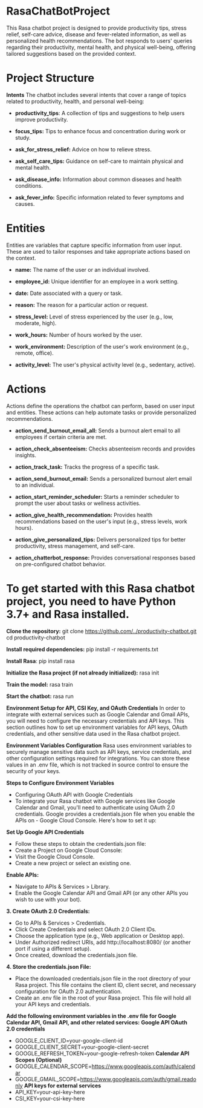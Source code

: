 # RasaChatBotProject

This Rasa chatbot project is designed to provide productivity tips, stress relief, self-care advice, disease and fever-related information, as well as personalized health recommendations. The bot responds to users' queries regarding their productivity, mental health, and physical well-being, offering tailored suggestions based on the provided context.

# Project Structure

**Intents**
The chatbot includes several intents that cover a range of topics related to productivity, health, and personal well-being:

- **productivity_tips**: A collection of tips and suggestions to help users improve productivity.

- **focus_tips:** Tips to enhance focus and concentration during work or study.

- **ask_for_stress_relief:** Advice on how to relieve stress.

- **ask_self_care_tips:** Guidance on self-care to maintain physical and mental health.

- **ask_disease_info:** Information about common diseases and health conditions.

- **ask_fever_info:** Specific information related to fever symptoms and causes.

# Entities
Entities are variables that capture specific information from user input. These are used to tailor responses and take appropriate actions based on the context.

- **name:** The name of the user or an individual involved.

- **employee_id:** Unique identifier for an employee in a work setting.

- **date:** Date associated with a query or task.

- **reason:** The reason for a particular action or request.

- **stress_level:** Level of stress experienced by the user (e.g., low, moderate, high).

- **work_hours:** Number of hours worked by the user.

- **work_environment:** Description of the user's work environment (e.g., remote, office).

- **activity_level:** The user's physical activity level (e.g., sedentary, active).

# Actions
Actions define the operations the chatbot can perform, based on user input and entities. These actions can help automate tasks or provide personalized recommendations.

- **action_send_burnout_email_all:** Sends a burnout alert email to all employees if certain criteria are met.

- **action_check_absenteeism:** Checks absenteeism records and provides insights.

- **action_track_task:** Tracks the progress of a specific task.

- **action_send_burnout_email:** Sends a personalized burnout alert email to an individual.

- **action_start_reminder_scheduler:** Starts a reminder scheduler to prompt the user about tasks or wellness activities.

- **action_give_health_recommendation:** Provides health recommendations based on the user's input (e.g., stress levels, work hours).

- **action_give_personalized_tips:** Delivers personalized tips for better productivity, stress management, and self-care.

- **action_chatterbot_response:** Provides conversational responses based on pre-configured chatbot behavior.

# To get started with this Rasa chatbot project, you need to have Python 3.7+ and Rasa installed.

**Clone the repository:**
git clone https://github.com/../productivity-chatbot.git
cd productivity-chatbot

**Install required dependencies:**
pip install -r requirements.txt

**Install Rasa**:
pip install rasa

**Initialize the Rasa project (if not already initialized):**
rasa init

**Train the model:**
rasa train

**Start the chatbot:**
rasa run

**Environment Setup for API, CSI Key, and OAuth Credentials**
In order to integrate with external services such as Google Calendar and Gmail APIs, you will need to configure the necessary credentials and API keys. This section outlines how to set up environment variables for API keys, OAuth credentials, and other sensitive data used in the Rasa chatbot project.

**Environment Variables Configuration**
Rasa uses environment variables to securely manage sensitive data such as API keys, service credentials, and other configuration settings required for integrations. You can store these values in an .env file, which is not tracked in source control to ensure the security of your keys.

**Steps to Configure Environment Variables**
- Configuring OAuth API with Google Credentials
- To integrate your Rasa chatbot with Google services like Google Calendar and Gmail, you'll need to authenticate using OAuth 2.0 credentials. Google provides a credentials.json file when you enable the APIs on - Google Cloud Console. Here's how to set it up:

**Set Up Google API Credentials**
- Follow these steps to obtain the credentials.json file:
- Create a Project on Google Cloud Console:
- Visit the Google Cloud Console.
- Create a new project or select an existing one.

**Enable APIs:**
- Navigate to APIs & Services > Library.
- Enable the Google Calendar API and Gmail API (or any other APIs you wish to use with your bot).

**3. Create OAuth 2.0 Credentials:**
- Go to APIs & Services > Credentials.
- Click Create Credentials and select OAuth 2.0 Client IDs.
- Choose the application type (e.g., Web application or Desktop app).
- Under Authorized redirect URIs, add http://localhost:8080/ (or another port if using a different setup).
- Once created, download the credentials.json file.

**4. Store the credentials.json File:**
- Place the downloaded credentials.json file in the root directory of your Rasa project. This file contains the client ID, client secret, and necessary configuration for OAuth 2.0 authentication.
- Create an .env file in the root of your Rasa project. This file will hold all your API keys and credentials.

**Add the following environment variables in the .env file for Google Calendar API, Gmail API, and other related services:**
**Google API OAuth 2.0 credentials**
- GOOGLE_CLIENT_ID=your-google-client-id
- GOOGLE_CLIENT_SECRET=your-google-client-secret
- GOOGLE_REFRESH_TOKEN=your-google-refresh-token
**Calendar API Scopes (Optional)**
- GOOGLE_CALENDAR_SCOPE=https://www.googleapis.com/auth/calendar
- GOOGLE_GMAIL_SCOPE=https://www.googleapis.com/auth/gmail.readonly
**API keys for external services**
- API_KEY=your-api-key-here
- CSI_KEY=your-csi-key-here

